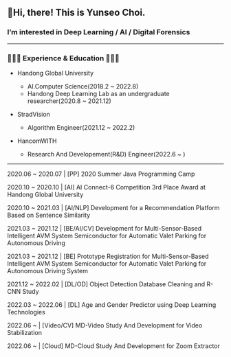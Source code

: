 ## 👋Hi, there! This is Yunseo Choi.


### I’m interested in Deep Learning / AI / Digital Forensics

---

### **👩🏻‍💻 Experience & Education 👩🏻‍💻**

- Handong Global University
    - AI.Computer Science(2018.2 ~ 2022.8)
    - Handong Deep Learning Lab as an undergraduate researcher(2020.8 ~ 2021.12)


    
- StradVision
    - Algorithm Engineer(2021.12 ~ 2022.2)


    
- HancomWITH
    - Research And Developement(R&D) Engineer(2022.6 ~ )

    
---

2020.06 ~ 2020.07 | [PP] 2020 Summer Java Programming Camp

2020.10 ~ 2020.10 | [AI] AI Connect-6 Competition 3rd Place Award at Handong Global University

2020.10 ~ 2021.03 | [AI/NLP] Development for a Recommendation Platform Based on Sentence Similarity

2021.03 ~ 2021.12 |  [BE/AI/CV] Development for Multi-Sensor-Based Intelligent AVM System Semiconductor for Automatic Valet Parking for Autonomous Driving

2021.03 ~ 2021.12 | [BE] Prototype Registration for Multi-Sensor-Based Intelligent AVM System Semiconductor for Automatic Valet Parking for Autonomous Driving System

2021.12 ~ 2022.02 | [DL/OD] Object Detection Database Cleaning and R-CNN Study

2022.03 ~ 2022.06 | [DL] Age and Gender Predictor using Deep Learning Technologies

2022.06  ~         | [Video/CV] MD-Video Study And Development for Video Stabilization

2022.06  ~         | [Cloud] MD-Cloud Study And Development for Zoom Extractor
